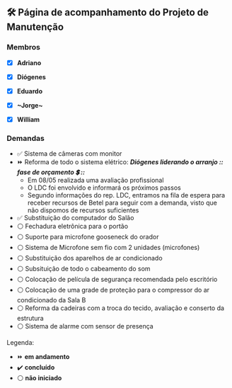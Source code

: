 ## 🛠️ Página de acompanhamento do Projeto de Manutenção

### Membros 

- [x] **Adriano**
- [x] **Diógenes**
- [x] **Eduardo**
- [x] **~Jorge~**
- [x] **William**


### Demandas 

- ✅ Sistema de câmeras com monitor 
- ⏩ Reforma de todo o sistema elétrico: **_Diógenes liderando o arranjo :: fase de orçamento 💲 ::_**
  - Em 08/05 realizada uma avaliação profissional
  - O LDC foi envolvido e informará os próximos passos
  - Segundo informações do rep. LDC, entramos na fila de espera para receber recursos de Betel para seguir com a demanda, visto que não dispomos de recursos suficientes 
- ✅ Substituição do computador do Salão
- ⚪ Fechadura eletrônica para o portão 
- ⚪ Suporte para microfone gooseneck do orador
- ⚪ Sistema de Microfone sem fio com 2 unidades (microfones) 
- ⚪ Substituição dos aparelhos de ar condicionado
- ⚪ Subsituição de todo o cabeamento do som
- ⚪ Colocação de película de segurança recomendada pelo escritório
- ⚪ Colocação de uma grade de proteção para o compressor do ar condicionado da Sala B
- ⚪ Reforma da cadeiras com a troca do tecido, avaliação e conserto da estrutura
- ⚪ Sistema de alarme com sensor de presença

Legenda:
- ⏩ **em andamento**
- :heavy_check_mark: **concluído**
- :white_circle: **não iniciado**


